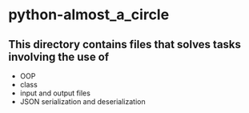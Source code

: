 # python-almost_a_circle

## This directory contains files that solves tasks involving the use of 
- OOP
- class
- input and output files
- JSON serialization and deserialization